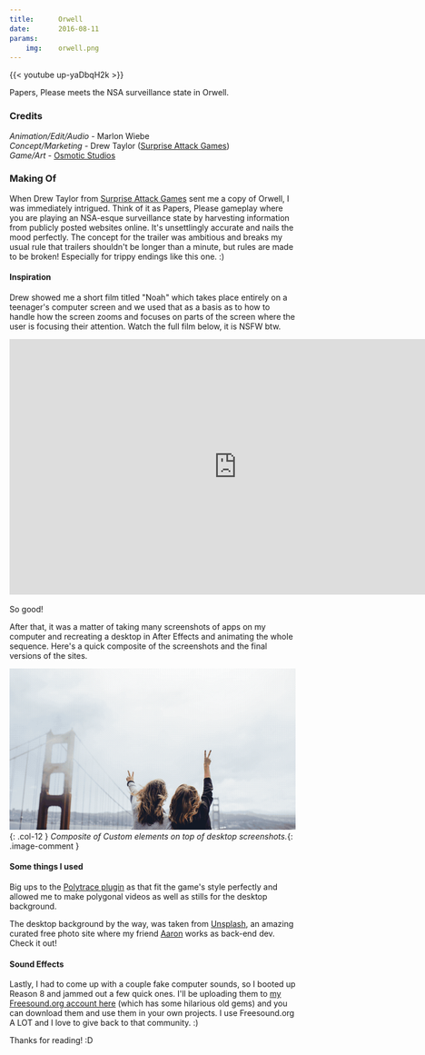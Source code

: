 ```yaml
---
title:      Orwell
date:       2016-08-11
params:
    img:    orwell.png
---
```


{{< youtube up-yaDbqH2k >}}

Papers, Please meets the NSA surveillance state in Orwell.

### Credits

_Animation/Edit/Audio_ - Marlon Wiebe  
_Concept/Marketing_ - Drew Taylor ([Surprise Attack Games](http://www.surpriseattackgames.com))  
_Game/Art_ - [Osmotic Studios](http://www.osmotic-studios.de)  

### Making Of

When Drew Taylor from [Surprise Attack Games](http://www.surpriseattackgames.com) sent me a copy of Orwell, I was immediately intrigued.  Think of it as Papers, Please gameplay where you are playing an NSA-esque surveillance state by harvesting information from publicly posted websites online.  It's unsettlingly accurate and nails the mood perfectly.  The concept for the trailer was ambitious and breaks my usual rule that trailers shouldn't be longer than a minute, but rules are made to be broken!  Especially for trippy endings like this one. :)

#### Inspiration  

Drew showed me a short film titled "Noah" which takes place entirely on a teenager's computer screen and we used that as a basis as to how to handle how the screen zooms and focuses on parts of the screen where the user is focusing their attention.  Watch the full film below, it is NSFW btw.

<div class="video-splash">
<iframe src="http://www.fastcocreate.com/embed/52f396259f73d?rel=1&amp;src=embed&amp;veggiemode=1" width="800" height="450" frameborder="0" scrolling="no" allowfullscreen="allowfullscreen"></iframe>
</div>

So good!  

After that, it was a matter of taking many screenshots of apps on my computer and recreating a desktop in After Effects and animating the whole sequence.  Here's a quick composite of the screenshots and the final versions of the sites.  

![Orwell Composite Gif](orwell.gif){: .col-12 }
_Composite of Custom elements on top of desktop screenshots._{: .image-comment }

#### Some things I used  

Big ups to the [Polytrace plugin](http://cinemaspice.net/polytrace/) as that fit the game's style perfectly and allowed me to make polygonal videos as well as stills for the desktop background.  

The desktop background by the way, was taken from [Unsplash](https://unsplash.com/search/golden%20gate?photo=jk8rarn6lmw), an amazing curated free photo site where my friend [Aaron](http://www.twitter.com/aaronklaassen) works as back-end dev.  Check it out!

#### Sound Effects  

Lastly, I had to come up with a couple fake computer sounds, so I booted up Reason 8 and jammed out a few quick ones.  I'll be uploading them to [my Freesound.org account here](https://www.freesound.org/people/TheAtomicBrain/packs/20015/) (which has some hilarious old gems) and you can download them and use them in your own projects.  I use Freesound.org A LOT and I love to give back to that community. :)

Thanks for reading! :D
